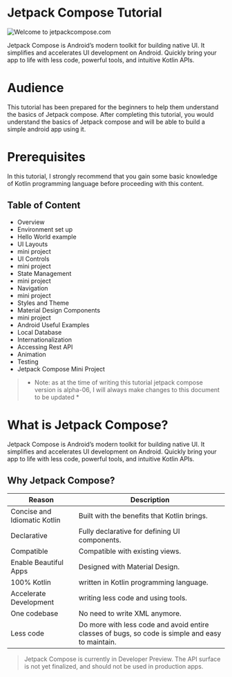 # Jetpack Compose Tutorial

![Welcome to jetpackcompose.com](https://miro.medium.com/max/1400/1*2v6zotc8p-bt9oX2mI0vkQ.png)

Jetpack Compose is Android’s modern toolkit for building native UI. It simplifies and accelerates UI development on Android. Quickly bring your app to life with less code, powerful tools, and intuitive Kotlin APIs.
# Audience
This tutorial has been prepared for the beginners to help them understand the basics of Jetpack compose. After completing this tutorial, you would understand the basics of Jetpack compose and will be able to build a simple android app using it.
# Prerequisites
In this tutorial, I strongly recommend that you gain some basic knowledge of Kotlin programming language before proceeding with this content.
## Table of Content
- Overview
- Environment set up
- Hello World example
- UI Layouts
- mini project
- UI Controls
- mini project
- State Management
- mini project
- Navigation
- mini project
- Styles and Theme
- Material Design Components
- mini project
- Android Useful Examples
- Local Database
- Internationalization
- Accessing Rest API
- Animation
- Testing
- Jetpack Compose Mini Project
> * Note: as at the time of writing this tutorial jetpack compose version is alpha-06, I will always make changes to this document to be updated * 

# What is Jetpack Compose?
Jetpack Compose is Android’s modern toolkit for building native UI. It simplifies and accelerates UI development on Android. Quickly bring your app to life with less code, powerful tools, and intuitive Kotlin APIs.

## Why Jetpack Compose?

| Reason | Description |
| ------ | ----------- |
| Concise and Idiomatic Kotlin   | Built with the benefits that Kotlin brings. |
| Declarative | Fully declarative for defining UI components. |
| Compatible    |  Compatible with existing views. |
| Enable Beautiful Apps    | Designed with Material Design. |
| 100% Kotlin    |  written in Kotlin programming language. |
| Accelerate Development    | writing less code and using tools. |
| One codebase    |  No need to write XML anymore. |
| Less code    | Do more with less code and avoid entire classes of bugs, so code is simple and easy to maintain. |

> Jetpack Compose is currently in Developer Preview. The API surface is not yet finalized, and should not be used in production apps.



